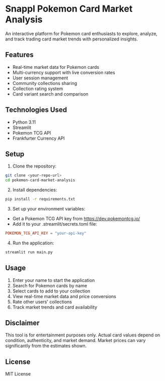 # Snappl Pokemon Card Market Analysis

An interactive platform for Pokemon card enthusiasts to explore, analyze, and track trading card market trends with personalized insights.

## Features

- Real-time market data for Pokemon cards
- Multi-currency support with live conversion rates
- User session management
- Community collections sharing
- Collection rating system
- Card variant search and comparison

## Technologies Used

- Python 3.11
- Streamlit
- Pokemon TCG API
- Frankfurter Currency API

## Setup

1. Clone the repository:
```bash
git clone <your-repo-url>
cd pokemon-card-market-analysis
```

2. Install dependencies:
```bash
pip install -r requirements.txt
```

3. Set up your environment variables:
- Get a Pokemon TCG API key from https://dev.pokemontcg.io/
- Add it to your .streamlit/secrets.toml file:
```toml
POKEMON_TCG_API_KEY = "your-api-key"
```

4. Run the application:
```bash
streamlit run main.py
```

## Usage

1. Enter your name to start the application
2. Search for Pokemon cards by name
3. Select cards to add to your collection
4. View real-time market data and price conversions
5. Rate other users' collections
6. Track market trends and card availability

## Disclaimer

This tool is for entertainment purposes only. Actual card values depend on condition, authenticity, and market demand. Market prices can vary significantly from the estimates shown.

## License

MIT License
